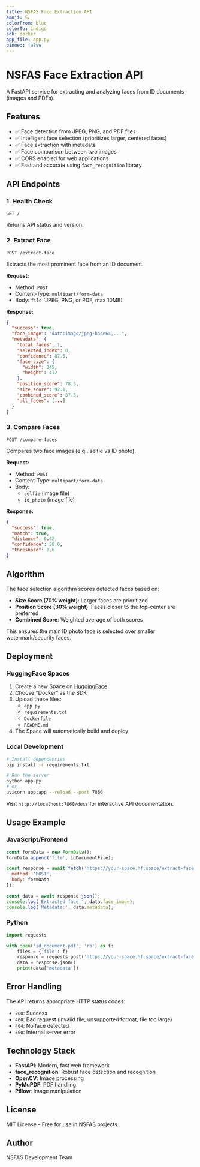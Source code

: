 ```yaml
---
title: NSFAS Face Extraction API
emoji: 🔍
colorFrom: blue
colorTo: indigo
sdk: docker
app_file: app.py
pinned: false
---
```


# NSFAS Face Extraction API

A FastAPI service for extracting and analyzing faces from ID documents (images and PDFs).

## Features

- ✅ Face detection from JPEG, PNG, and PDF files
- ✅ Intelligent face selection (prioritizes larger, centered faces)
- ✅ Face extraction with metadata
- ✅ Face comparison between two images
- ✅ CORS enabled for web applications
- ✅ Fast and accurate using `face_recognition` library

## API Endpoints

### 1. Health Check
```
GET /
```
Returns API status and version.

### 2. Extract Face
```
POST /extract-face
```
Extracts the most prominent face from an ID document.

**Request:**
- Method: `POST`
- Content-Type: `multipart/form-data`
- Body: `file` (JPEG, PNG, or PDF, max 10MB)

**Response:**
```json
{
  "success": true,
  "face_image": "data:image/jpeg;base64,...",
  "metadata": {
    "total_faces": 1,
    "selected_index": 0,
    "confidence": 87.5,
    "face_size": {
      "width": 345,
      "height": 412
    },
    "position_score": 78.3,
    "size_score": 92.1,
    "combined_score": 87.5,
    "all_faces": [...]
  }
}
```

### 3. Compare Faces
```
POST /compare-faces
```
Compares two face images (e.g., selfie vs ID photo).

**Request:**
- Method: `POST`
- Content-Type: `multipart/form-data`
- Body: 
  - `selfie` (image file)
  - `id_photo` (image file)

**Response:**
```json
{
  "success": true,
  "match": true,
  "distance": 0.42,
  "confidence": 58.0,
  "threshold": 0.6
}
```

## Algorithm

The face selection algorithm scores detected faces based on:
- **Size Score (70% weight)**: Larger faces are prioritized
- **Position Score (30% weight)**: Faces closer to the top-center are preferred
- **Combined Score**: Weighted average of both scores

This ensures the main ID photo face is selected over smaller watermark/security faces.

## Deployment

### HuggingFace Spaces

1. Create a new Space on [HuggingFace](https://huggingface.co/spaces)
2. Choose "Docker" as the SDK
3. Upload these files:
   - `app.py`
   - `requirements.txt`
   - `Dockerfile`
   - `README.md`
4. The Space will automatically build and deploy

### Local Development

```bash
# Install dependencies
pip install -r requirements.txt

# Run the server
python app.py
# or
uvicorn app:app --reload --port 7860
```

Visit `http://localhost:7860/docs` for interactive API documentation.

## Usage Example

### JavaScript/Frontend

```javascript
const formData = new FormData();
formData.append('file', idDocumentFile);

const response = await fetch('https://your-space.hf.space/extract-face', {
  method: 'POST',
  body: formData
});

const data = await response.json();
console.log('Extracted face:', data.face_image);
console.log('Metadata:', data.metadata);
```

### Python

```python
import requests

with open('id_document.pdf', 'rb') as f:
    files = {'file': f}
    response = requests.post('https://your-space.hf.space/extract-face', files=files)
    data = response.json()
    print(data['metadata'])
```

## Error Handling

The API returns appropriate HTTP status codes:
- `200`: Success
- `400`: Bad request (invalid file, unsupported format, file too large)
- `404`: No face detected
- `500`: Internal server error

## Technology Stack

- **FastAPI**: Modern, fast web framework
- **face_recognition**: Robust face detection and recognition
- **OpenCV**: Image processing
- **PyMuPDF**: PDF handling
- **Pillow**: Image manipulation

## License

MIT License - Free for use in NSFAS projects.

## Author

NSFAS Development Team

